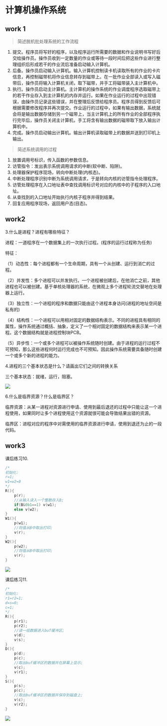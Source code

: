 # 计算机操作系统



## work 1

> 简述脱机批处理系统的工作流程

1. 提交。程序员将写好的程序，以及程序运行所需要的数据和作业说明书写好后交给操作员。操作员收到一定数量的作业或等待一段时间后把这些作业进行整理组织后形成若干的作业流后准备启动输入计算机。
2. 后备。操作员启动输入计算机。输入计算机控制读卡机读取所有的作业的卡片信息，再控制磁带机将作业信息转存到磁带上。在一批作业全部读入或写入磁带后，操作员将输入计算机关闭，取下磁带，并手工将磁带装入主计算机中。
3. 执行。操作员启动主计算机。主计算机的操作系统的作业调度程序选取磁带上的若干作业存入到主计算机的内存并运行。如果在作业运行的过程中出现错误，由操作员记录这些错误，并在整理后反馈给程序员。程序员得到反馈后可根据需要修改程序并再次提交。作业运行的过程中，如果有输出数据，系统就会将是输出数据存储到另一个磁带上，当主计算机上的所有作业的全部程序执行完毕后，操作员关闭主计算机，手工将含有输出数据的磁带取下放入输出计算机中。
4. 完成。操作员启动输出计算机。输出计算机读取磁带上的数据并送到打印机上输出。





> 简述系统调用的过程

1. 放置调用号标识，传入函数的参数信息。
2. 访管指令：发出表示系统调用请求的中断(软中断、陷阱)。
3. 处理器保护程序现场，转向中断处理(内核态)。
4. 中断处理程序识别中断为系统调用请求，于是转向内核的访管指令处理程序。
5. 访管处理程序在入口地址表中查找调用标识号对应的内核中的子程序的入口地址。
6. 从查找到的入口地址开始执行内核子程序并得到结果。
7. 回复应用程序现场，返回用户态(目态)。



## work2

3.什么是进程？进程有哪些特征？

进程：一道程序在一个数据集上的一次执行过程。(程序的运行过程称为任务)

特征：

（1）动态性：每个进程都有一个生命周期，具有一个从创建、运行到消亡的过程。

（2）并发性：多个进程可以并发执行。一个进程被创建后，在他消亡之前，其他进程也可以被创建。基于单核处理器的系统，在微观上多个进程轮流交替地在处理器上运行。

（3）独立性：一个进程的程序和数据只能由这个进程本身访问(进程的地址空间是私有的)

（4）结构性：一个进程可以用相对固定的数据结构表示。不同的进程具有相同的属性，操作系统通过概括、抽象，定义了一个相对固定的数据结构来表示某一个进程。这个数据结构就是进程控制块PCB。

（5）异步性：一个或多个进程可以被操作系统随时创建。由于进程的运行过程不可预知，那么这些进程何时运行完成也不可预知。因此操作系统需要具备随时创建一个或多个新的进程的能力。



4.进程的三个基本状态是什么？请画出它们之间的转换关系

三个基本状态：就绪，运行，阻塞。

![](D:\MyCode\MarkDown\IMG\三态关系.jpg)

6.什么是临界资源？什么是临界区？

临界资源：从某一进程对资源进行申请、使用到最后退还的过程中只能让这一个进程使用，如果同时让多个进程使用这个资源就很可能会导致结果出错的资源。

临界区：进程对应的程序中对需使用的临界资源进行申请，使用到退还为止的一段代码。





## work3

课后练习10.

```c
/*
初始化:
r=1;
w1=w2=0
*/
R(){
    p(r);
    //从输入读入一个整数存入B;
    if(B&0b1==1) v(w1);
    else v(w2);
}
W1(){
    p(w1);
    //将值从B中取出打印;
    v(r);
}
W2(){
    p(w2);
    //将值从B中取出打印;
    v(r);
}

```



![](D:\MyCode\MarkDown\IMG\pc1.jpg)

课后练习11.

```c
/*
初始化:
r1=r2=1;
d=s=0;
c=1;
*/
R(){
    p(r1);
    p(r2);
    //读一组数据进入buf缓冲区;
    v(d);
    v(s);
}
D(){
    p(d);
    p(c);
    //取出buf缓冲区的数据并在屏幕上显示;
    v(c);
    v(r1);
}
S(){
    p(s);
    p(c);
    //取出buf缓冲区的数据并保存到磁盘上;
    v(c);
    v(r2);
}
```

![](D:\MyCode\MarkDown\IMG\pc2.jpg)